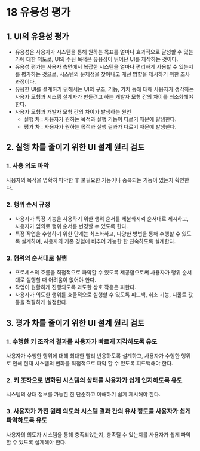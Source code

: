 # 18 유용성 평가

## 1. UI의 유용성 평가

- 유용성은 사용자가 시스템을 통해 원하는 목표를 얼마나 효과적으로 달성할 수 있는가에 대한 척도로, UI의 주된 목적은 유용성이 뛰어난 UI를 제작하는 것이다.
- 유용성 평가는 사용자 측면에서 복잡한 시스템을 얼마나 편리하게 사용할 수 있는지를 평가하는 것으로, 시스템의 문제점을 찾아내고 개선 방향을 제시하기 위한 조사 과정이다.
- 유용한 UI를 설계하기 위해서는 UI의 구조, 기능, 가치 등에 대해 사용자가 생각하는 사용자 모형과 시스템 설계자가 만들려고 하는 개발자 모형 간의 차이를 최소화해야 한다.
- 사용자 모형과 개발자 모형 간의 차이가 발생하는 원인
  - 실행 차 : 사용자가 원하는 목적과 실행 기능이 다르기 때문에 발생한다.
  - 평가 차 : 사용자가 원하는 목적과 실행 결과가 다르기 때문에 발생한다.

## 2. 실행 차를 줄이기 위한 UI 설계 원리 검토

### 1. 사용 의도 파악

사용자의 목적을 명확히 파악한 후 불필요한 기능이나 중복되는 기능이 있는지 확인한다.

### 2. 행위 순서 규정

- 사용자가 특정 기능을 사용하기 위한 행위 순서를 세분화시켜 순서대로 제시하고, 사용자가 임의로 행위 순서를 변경할 수 있도록 한다.
- 특정 작업을 수행하기 위한 단계는 최소화하고, 다양한 방법을 통해 수행할 수 있도록 설계하며, 사용자의 기존 경험에 비추어 가능한 한 친숙하도록 설계한다.

### 3. 행위의 순서대로 실행

- 프로세스의 흐름을 직접적으로 파악할 수 있도록 제공함으로써 사용자가 행위 순서대로 실행할 때 어려움이 없어야 한다.
- 작업이 원활하게 진행되도록 과도한 상호 작용은 피한다.
- 사용자가 의도한 행위를 효율적으로 실행할 수 있도록 피드백, 취소 기능, 디폴트 값 등을 적잘하게 설정한다.

## 3. 평가 차를 줄이기 위한 UI 설계 원리 검토

### 1. 수행한 키 조작의 결과를 사용자가 빠르게 지각하도록 유도

사용자가 수행한 행위에 대해 최대한 빨리 반응하도록 설계하고, 사용자가 수행한 행위로 인해 현재 시스템의 변화를 직접적으로 파악 할 수 있도록 피드백해야 한다.

### 2. 키 조작으로 변화된 시스템의 상태를 사용자가 쉽게 인지하도록 유도

시스템의 상태 정보를 가능한 한 단순하고 이해하기 쉽게 제시해야 한다.

### 3. 사용자가 가진 원래 의도와 시스템 결과 간의 유사 정도를 사용자가 쉽게 파악하도록 유도

사용자의 의도가 시스템을 통해 충족되었는지, 충족될 수 있는지를 사용자가 쉽게 파악할 수 있도록 설계해야 한다.